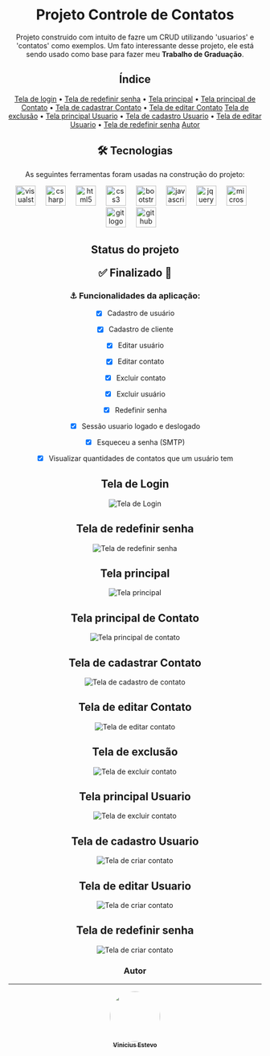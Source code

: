 <div align="center">
<h1>Projeto Controle de Contatos</h1>
<p>Projeto construido com intuito de fazre um CRUD utilizando 'usuarios' e 'contatos' como exemplos. 
Um fato interessante desse projeto, ele está sendo usado como base para fazer meu <strong>Trabalho de Graduação</strong>.</p>

<p align="center"> <h2>Índice</h2>
 <a href="#tela-de-login">Tela de login</a> •
 <a href="#tela-de-redefinir-senha">Tela de redefinir senha</a> • 
 <a href="#tela-principal">Tela principal</a> • 
 <a href="#tela-principal-de-contato">Tela principal de Contato</a> • 
 <a href="#tela-de-cadastrar-contato">Tela de cadastrar Contato</a> • 
 <a href="#tela-de-editar-contato">Tela de editar Contato</a>
 <a href="#tela-de-exclusão">Tela de exclusão</a> •
 <a href="#tela-principal-usuario">Tela principal Usuario</a> • 
 <a href="#tela-de-cadastro-usuario">Tela de cadastro Usuario</a> • 
 <a href="#tela-de-editar-usuario">Tela de editar Usuario</a> • 
 <a href="#tela-de-redefinir-senha">Tela de redefinir senha</a>
 <a href="#autor">Autor</a>

 <h2>🛠 Tecnologias</h2> 

<p>As seguintes ferramentas foram usadas na construção do projeto:</p>

  <img src="https://cdn.jsdelivr.net/gh/devicons/devicon/icons/visualstudio/visualstudio-plain.svg" height="40" alt="visualstudio logo"  />
  <img width="12" />
  <img src="https://cdn.jsdelivr.net/gh/devicons/devicon/icons/csharp/csharp-original.svg" height="40" alt="csharp logo"  />
  <img width="12" />
  <img src="https://cdn.jsdelivr.net/gh/devicons/devicon/icons/html5/html5-original.svg" height="40" alt="html5 logo"  />
  <img width="12" />
  <img src="https://cdn.jsdelivr.net/gh/devicons/devicon/icons/css3/css3-original.svg" height="40" alt="css3 logo"  />
  <img width="12" />
  <img src="https://cdn.jsdelivr.net/gh/devicons/devicon/icons/bootstrap/bootstrap-original.svg" height="40" alt="bootstrap logo"  />
  <img width="12" />
  <img src="https://cdn.jsdelivr.net/gh/devicons/devicon/icons/javascript/javascript-original.svg" height="40" alt="javascript logo"  />
  <img width="12" />
  <img src="https://cdn.jsdelivr.net/gh/devicons/devicon/icons/jquery/jquery-original.svg" height="40" alt="jquery logo"  />
  <img width="12" />
  <img src="https://cdn.simpleicons.org/microsoftsqlserver/CC2927" height="40" alt="microsoftsqlserver logo"  />
  <img width="12" />
  <img src="https://cdn.jsdelivr.net/gh/devicons/devicon/icons/git/git-original.svg" height="40" alt="git logo"  />
  <img width="12" />
  <img src="https://cdn.jsdelivr.net/gh/devicons/devicon/icons/github/github-original.svg" height="40" alt="github logo"  />
  <img width="12" />

<h2 align="center"> Status do projeto 
<p> ✅  Finalizado 🏅 </p></h2>


<h3> ⚓ Funcionalidades da aplicação:</h3> 

- [x] Cadastro de usuário
- [x] Cadastro de cliente
- [x] Editar usuário
- [x] Editar contato
- [x] Excluir contato
- [x] Excluir usuário
- [x] Redefinir senha
- [x] Sessão usuario logado e deslogado
- [x] Esqueceu a senha (SMTP)
- [x] Visualizar quantidades de contatos que um usuário tem
 

<h2>Tela de Login</h2>
<img src="https://github.com/Estev0o/ControleDeContatos/blob/master/ImagensR/tela-login.png" alt="Tela de Login">

<h2>Tela de redefinir senha</h2>
<img src="https://github.com/Estev0o/ControleDeContatos/blob/master/ImagensR/tela-redefinir-senha.png" alt="Tela de redefinir senha">

<h2>Tela principal</h2>
<img src="https://github.com/Estev0o/ControleDeContatos/blob/master/ImagensR/tela-home-index.png" alt="Tela principal">

<h2>Tela principal de Contato</h2>
<img src="https://github.com/Estev0o/ControleDeContatos/blob/master/ImagensR/tela-index-contatos.png" alt="Tela principal de contato">

<h2>Tela de cadastrar Contato</h2>
<img src="https://github.com/Estev0o/ControleDeContatos/blob/master/ImagensR/tela-cadastrar-contato.png" alt="Tela de cadastro de contato">

<h2>Tela de editar Contato</h2>
<img src="https://github.com/Estev0o/ControleDeContatos/blob/master/ImagensR/tela-cadastrar-contato.png" alt="Tela de editar contato">

<h2>Tela de exclusão</h2>
<img src="https://github.com/Estev0o/ControleDeContatos/blob/master/ImagensR/tela-exclusao.png" alt="Tela de excluir contato">

<h2>Tela principal Usuario</h2>
<img src="https://github.com/Estev0o/ControleDeContatos/blob/master/ImagensR/tela-index-usuariopng.png" alt="Tela de excluir contato">

<h2>Tela de cadastro Usuario</h2>
<img src="https://github.com/Estev0o/ControleDeContatos/blob/master/ImagensR/tela-cadastrar-usuario.png" alt="Tela de criar contato">

<h2>Tela de editar Usuario</h2>
<img src="https://github.com/Estev0o/ControleDeContatos/blob/master/ImagensR/tela-editar-usuario.png" alt="Tela de criar contato">

<h2>Tela de redefinir senha</h2>
<img src="https://github.com/Estev0o/ControleDeContatos/blob/master/ImagensR/alterar-senha-usuraio.png" alt="Tela de criar contato">


### Autor
---

<a href="https://github.com/Estev0o">
 <img style="border-radius: 50%;" src="https://avatars.githubusercontent.com/u/121408310?v=4" width="100px;" alt=""/>
  
 <br />
 <sub><b>Vinicius Estevo</b></sub></a> <a href="https://github.com/Estev0o"</a>

</div>

